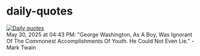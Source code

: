 # daily-quotes
[![Daily quotes](https://github.com/ceepu8/daily-quotes/actions/workflows/daily-quote.yml/badge.svg)](https://github.com/ceepu8/daily-quotes/actions/workflows/daily-quote.yml)<br/>
May 30, 2025 at 04:43 PM: "George Washington, As A Boy, Was Ignorant Of The Commonest Accomplishments Of Youth. He Could Not Even Lie." - Mark Twain

